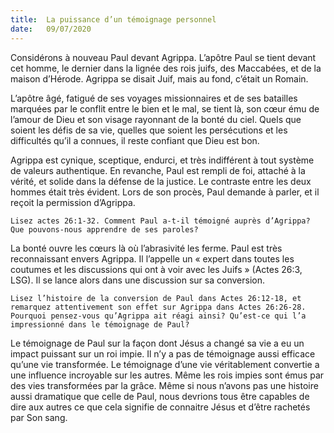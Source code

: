 ```yaml
---
title:  La puissance d’un témoignage personnel
date:   09/07/2020
---
```


Considérons à nouveau Paul devant Agrippa. L’apôtre Paul se tient devant cet homme, le dernier dans la lignée des rois juifs, des Maccabées, et de la maison d’Hérode. Agrippa se disait Juif, mais au fond, c’était un Romain.

L’apôtre âgé, fatigué de ses voyages missionnaires et de ses batailles marquées par le conflit entre le bien et le mal, se tient là, son cœur ému de l’amour de Dieu et son visage rayonnant de la bonté du ciel. Quels que soient les défis de sa vie, quelles que soient les persécutions et les difficultés qu’il a connues, il reste confiant que Dieu est bon.

Agrippa est cynique, sceptique, endurci, et très indifférent à tout système de valeurs authentique. En revanche, Paul est rempli de foi, attaché à la vérité, et solide dans la défense de la justice. Le contraste entre les deux hommes était très évident. Lors de son procès, Paul demande à parler, et il reçoit la permission d’Agrippa.

`Lisez actes 26:1-32. Comment Paul a-t-il témoigné auprès d’Agrippa? Que pouvons-nous apprendre de ses paroles?`

La bonté ouvre les cœurs là où l’abrasivité les ferme. Paul est très reconnaissant envers Agrippa. Il l’appelle un « expert dans toutes les coutumes et les discussions qui ont à voir avec les Juifs » (Actes 26:3, LSG). Il se lance alors dans une discussion sur sa conversion.

`Lisez l’histoire de la conversion de Paul dans Actes 26:12-18, et remarquez attentivement son effet sur Agrippa dans Actes 26:26-28. Pourquoi pensez-vous qu’Agrippa ait réagi ainsi? Qu’est-ce qui l’a impressionné dans le témoignage de Paul?`

Le témoignage de Paul sur la façon dont Jésus a changé sa vie a eu un impact puissant sur un roi impie. Il n’y a pas de témoignage aussi efficace qu’une vie transformée. Le témoignage d’une vie véritablement convertie a une influence incroyable sur les autres. Même les rois impies sont émus par des vies transformées par la grâce. Même si nous n’avons pas une histoire aussi dramatique que celle de Paul, nous devrions tous être capables de dire aux autres ce que cela signifie de connaitre Jésus et d’être rachetés par Son sang.